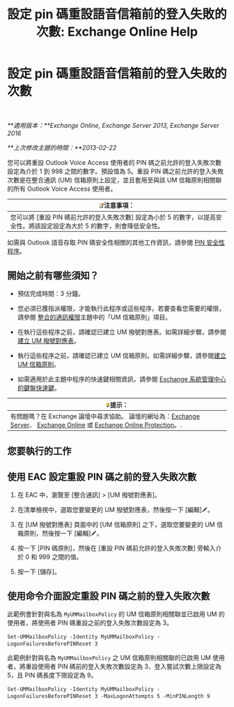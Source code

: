 ﻿---
title: '設定 pin 碼重設語音信箱前的登入失敗的次數: Exchange Online Help'
TOCTitle: 設定 pin 碼重設語音信箱前的登入失敗的次數
ms:assetid: 4de38499-0a6f-4f00-8697-eeff805d7266
ms:mtpsurl: https://technet.microsoft.com/zh-tw/library/Aa997939(v=EXCHG.150)
ms:contentKeyID: 50553986
ms.date: 05/23/2018
mtps_version: v=EXCHG.150
ms.translationtype: MT
---

# 設定 pin 碼重設語音信箱前的登入失敗的次數

 

_**適用版本：**Exchange Online, Exchange Server 2013, Exchange Server 2016_

_**上次修改主題的時間：**2013-02-22_

您可以將重設 Outlook Voice Access 使用者的 PIN 碼之前允許的登入失敗次數設定為介於 1 到 998 之間的數字。預設值為 5。重設 PIN 碼之前允許的登入失敗次數是在整合通訊 (UM) 信箱原則上設定，並且套用至與該 UM 信箱原則相關聯的所有 Outlook Voice Access 使用者。

<table>
<thead>
<tr class="header">
<th><img src="images/Bb124558.note(EXCHG.150).gif" title="注意事項" alt="注意事項" />注意事項：</th>
</tr>
</thead>
<tbody>
<tr class="odd">
<td>您可以將 [重設 PIN 碼前允許的登入失敗次數] 設定為小於 5 的數字，以提高安全性。將該設定設定為大於 5 的數字，則會降低安全性。</td>
</tr>
</tbody>
</table>


如需與 Outlook 語音存取 PIN 碼安全性相關的其他工作資訊，請參閱 [PIN 安全性程序](pin-security-procedures-exchange-2013-help.md)。

## 開始之前有哪些須知？

  - 預估完成時間：3 分鐘。

  - 您必須已獲指派權限，才能執行此程序或這些程序。若要查看您需要的權限，請參閱 [整合的通訊權限](unified-messaging-permissions-exchange-2013-help.md)主題中的「UM 信箱原則」項目。

  - 在執行這些程序之前，請確認已建立 UM 撥號對應表。如需詳細步驟，請參閱[建立 UM 撥號對應表](create-a-um-dial-plan-exchange-2013-help.md)。

  - 執行這些程序之前，請確認已建立 UM 信箱原則。如需詳細步驟，請參閱[建立 UM 信箱原則](create-a-um-mailbox-policy-exchange-2013-help.md)。

  - 如需適用於此主題中程序的快速鍵相關資訊，請參閱 [Exchange 系統管理中心的鍵盤快速鍵](keyboard-shortcuts-in-the-exchange-admin-center-exchange-online-protection-help.md)。

<table>
<thead>
<tr class="header">
<th><img src="images/Bb124558.tip(EXCHG.150).gif" title="提示" alt="提示" />提示：</th>
</tr>
</thead>
<tbody>
<tr class="odd">
<td>有問題嗎？在 Exchange 論壇中尋求協助。 論壇的網址為：<a href="https://go.microsoft.com/fwlink/p/?linkid=60612">Exchange Server</a>、 <a href="https://go.microsoft.com/fwlink/p/?linkid=267542">Exchange Online</a> 或 <a href="https://go.microsoft.com/fwlink/p/?linkid=285351">Exchange Online Protection</a>。.</td>
</tr>
</tbody>
</table>


## 您要執行的工作

## 使用 EAC 設定重設 PIN 碼之前的登入失敗次數

1.  在 EAC 中，瀏覽至 \[整合通訊\] \> \[UM 撥號對應表\]。

2.  在清單檢視中，選取您要變更的 UM 撥號對應表，然後按一下 \[編輯\]![編輯圖示](images/JJ218640.6f53ccb2-1f13-4c02-bea0-30690e6ea71d(EXCHG.150).gif "編輯圖示")。

3.  在 \[UM 撥號對應表\] 頁面中的 \[UM 信箱原則\] 之下，選取您要變更的 UM 信箱原則，然後按一下 \[編輯\]![編輯圖示](images/JJ218640.6f53ccb2-1f13-4c02-bea0-30690e6ea71d(EXCHG.150).gif "編輯圖示")。

4.  按一下 \[PIN 碼原則\]，然後在 \[重設 PIN 碼前允許的登入失敗次數\] 旁輸入介於 0 和 999 之間的值。

5.  按一下 \[儲存\]。

## 使用命令介面設定重設 PIN 碼之前的登入失敗次數

此範例會針對與名為 `MyUMMailboxPolicy` 的 UM 信箱原則相關聯並已啟用 UM 的使用者，將使用者 PIN 碼重設之前的登入失敗次數設定為 3。

    Set-UMMailboxPolicy -Identity MyUMMailboxPolicy -LogonFailuresBeforePINReset 3

此範例針對與名為 `MyUMMailboxPolicy` 之 UM 信箱原則相關聯的已啟用 UM 使用者，將重設使用者 PIN 碼前的登入失敗次數設定為 3、登入嘗試次數上限設定為 5，且 PIN 碼長度下限設定為 9。

    Set-UMMailboxPolicy -Identity MyUMMailboxPolicy -LogonFailuresBeforePINReset 3 -MaxLogonAttempts 5 -MinPINLength 9

